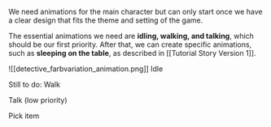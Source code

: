 We need animations for the main character but can only start once we have a clear design that fits the theme and setting of the game.

The essential animations we need are **idling, walking, and talking**, which should be our first priority. After that, we can create specific animations, such as **sleeping on the table**, as described in [[Tutorial Story Version 1]].

![[detective_farbvariation_animation.png]]
Idle

Still to do:
Walk

Talk (low priority)

Pick item



